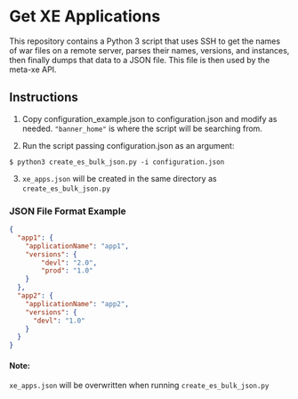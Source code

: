 # Get XE Applications

This repository contains a Python 3 script that uses SSH to get the names of war files on a remote server,
parses their names, versions, and instances, then finally dumps that data to a JSON file. This file
is then used by the meta-xe API.

## Instructions
1. Copy configuration_example.json to configuration.json and modify as needed. `"banner_home"` is
where the script will be searching from.

2. Run the script passing configuration.json as an argument:
```
$ python3 create_es_bulk_json.py -i configuration.json
```

3. `xe_apps.json` will be created in the same directory as `create_es_bulk_json.py`

### JSON File Format Example
```json
{
  "app1": {
    "applicationName": "app1",
    "versions": {
        "devl": "2.0",
        "prod": "1.0"
    }
  },
  "app2": {
    "applicationName": "app2",
    "versions": {
      "devl": "1.0"
    }
  }
}
```

#### Note:
`xe_apps.json` will be overwritten when running `create_es_bulk_json.py`

